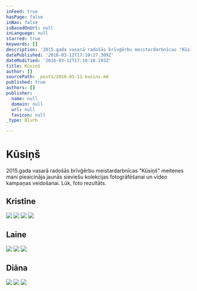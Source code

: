 ```yaml
---
inFeed: true
hasPage: false
inNav: false
isBasedOnUrl: null
inLanguage: null
starred: true
keywords: []
description: '2015.gada vasarā radošās brīvģērbu meistardarbnīcas "Kūsiņš" meitenes mani pieaicināja jaunās sieviešu kolekcijas fotogrāfēšanai un video kampaņas veidošanai. Lūk, foto rezultāts.'
datePublished: '2016-03-12T17:10:27.309Z'
dateModified: '2016-03-12T17:10:18.193Z'
title: Kūsiņš
author: []
sourcePath: _posts/2016-03-11-kusins.md
published: true
authors: []
publisher:
  name: null
  domain: null
  url: null
  favicon: null
_type: Blurb

---
```

# Kūsiņš

2015.gada vasarā radošās brīvģērbu meistardarbnīcas "Kūsiņš" meitenes mani pieaicināja jaunās sieviešu kolekcijas fotogrāfēšanai un video kampaņas veidošanai. Lūk, foto rezultāts.

## Kristīne
![](https://the-grid-user-content.s3-us-west-2.amazonaws.com/d9174f2c-598c-4034-b08b-b48c3d673ea8.jpg)
![](https://the-grid-user-content.s3-us-west-2.amazonaws.com/7190d3b6-d1a7-47a9-899b-2343c8b2aef2.jpg)
![](https://the-grid-user-content.s3-us-west-2.amazonaws.com/c0fc322d-6503-449b-bc90-0a6a240aec7e.jpg)
![](https://the-grid-user-content.s3-us-west-2.amazonaws.com/42aa50ee-cf33-480a-be69-39f989df158b.jpg)

## Laine
![](https://the-grid-user-content.s3-us-west-2.amazonaws.com/f4e2ddfb-e56c-44c8-a68c-ade072c22a3e.jpg)
![](https://the-grid-user-content.s3-us-west-2.amazonaws.com/f21b06f0-bd3b-4640-9f44-3dd32a43b01b.jpg)
![](https://the-grid-user-content.s3-us-west-2.amazonaws.com/b67128bb-28c9-49e7-9d2f-5741cf384d20.jpg)

## Diāna
![](https://the-grid-user-content.s3-us-west-2.amazonaws.com/5ad3131c-cfab-4d24-a425-b1cbb7da5ae9.jpg)
![](https://the-grid-user-content.s3-us-west-2.amazonaws.com/31d785ab-75a5-4a8f-857b-ac01d876e47c.jpg)
![](https://the-grid-user-content.s3-us-west-2.amazonaws.com/a4e32ed8-1ba7-40d8-9a5b-5e446a715f2f.jpg)